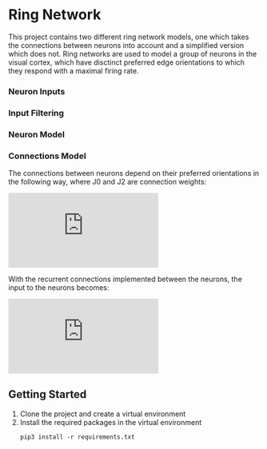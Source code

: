 # Ring Network

This project contains two different ring network models, one which takes the connections between neurons into account and a simplified version which does not. Ring networks are used to model a group of neurons in the visual cortex, which have disctinct preferred edge orientations to which they respond with a maximal firing rate. 

### Neuron Inputs

### Input Filtering

### Neuron Model

### Connections Model
The connections between neurons depend on their preferred orientations in the following way, where J0 and J2 are connection weights:

![connections_model](https://latex.codecogs.com/gif.latex?J_i_j%3D-J_0&plus;J_2cos%282%28%5Ctheta_i-%5Ctheta_j%29%29)

With the recurrent connections implemented between the neurons, the input to the neurons becomes:

![connected_inputs](https://latex.codecogs.com/gif.latex?h_i%28%5Ctheta_0%29%3D%5Csum_%7Bj%3D1%7D%5E%7B%5Cj%3DN%7D%20J_i_j%20m_j%20&plus;%20h_i%5E%7Bext%7D%28%5Ctheta_0%29)

## Getting Started
1. Clone the project and create a virtual environment
2. Install the required packages in the virtual environment
   ```
   pip3 install -r requirements.txt
   ```
